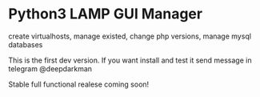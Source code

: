 # Python3 LAMP GUI Manager
create virtualhosts, manage existed, change php versions, manage mysql databases

This is the first dev version.
If you want install and test it send message in telegram @deepdarkman

Stable full functional realese coming soon!

